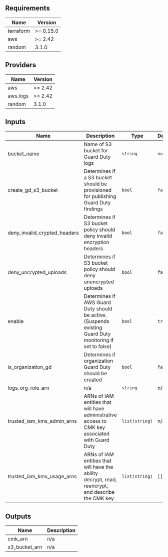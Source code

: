 ## Requirements

| Name | Version |
|------|---------|
| terraform | >= 0.15.0 |
| aws | >= 2.42 |
| random | 3.1.0 |

## Providers

| Name | Version |
|------|---------|
| aws | >= 2.42 |
| aws.logs | >= 2.42 |
| random | 3.1.0 |

## Inputs

| Name | Description | Type | Default | Required |
|------|-------------|------|---------|:--------:|
| bucket\_name | Name of S3 bucket for Guard Duty logs | `string` | `null` | no |
| create\_gd\_s3\_bucket | Determines if a S3 bucket should be provisioned for publishing Guard Duty findings | `bool` | `false` | no |
| deny\_invalid\_crypted\_headers | Determines if S3 bucket policy should deny invalid encryption headers | `bool` | `false` | no |
| deny\_uncrypted\_uploads | Determines if S3 bucket policy should deny unencrypted uploads | `bool` | `false` | no |
| enable | Determines if AWS Guard Duty should be active. (Suspends existing Guard Duty monitoring if set to false) | `bool` | `true` | no |
| is\_organization\_gd | Determines if organization Guard Duty should be created | `bool` | `false` | no |
| logs\_org\_role\_arn | n/a | `string` | n/a | yes |
| trusted\_iam\_kms\_admin\_arns | ARNs of IAM entities that will have administrative access to CMK key associated with Guard Duty | `list(string)` | n/a | yes |
| trusted\_iam\_kms\_usage\_arns | ARNs of IAM entities that will have the ability decrypt, read, reencrypt, and describe the CMK key | `list(string)` | `[]` | no |

## Outputs

| Name | Description |
|------|-------------|
| cmk\_arn | n/a |
| s3\_bucket\_arn | n/a |
